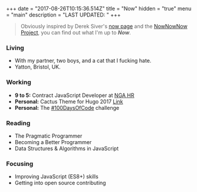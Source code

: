 +++
date = "2017-08-26T10:15:36.514Z"
title = "Now"
hidden = "true"
menu = "main"
description = "LAST UPDATED: "
+++

 > Obviously inspired by Derek Siver's [now page](http://sivers.org/now) and the [NowNowNow Project](http://nownownow.com/about), you can find out what I'm up to **_Now_**.

### Living
 - With my partner, two boys, and a cat that I fucking hate.
 - Yatton, Bristol, UK.

### Working
 - **9 to 5:** Contract JavaScript Developer at [NGA HR](https://en.wikipedia.org/wiki/Northgate_Information_Solutions)
 - **Personal:** Cactus Theme for Hugo 2017 [Link](https://github.com/jacobwarduk/hugo-cactus-theme-2017)
 - **Personal:** The [#100DaysOfCode](https://github.com/jacobwarduk/100-days-of-code) challenge

### Reading
 - The Pragmatic Programmer
 - Becoming a Better Programmer
 - Data Structures & Algorithms in JavaScript

### Focusing
 - Improving JavaScript (ES8+) skills
 - Getting into open source contributing
